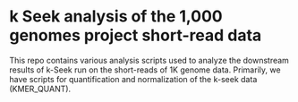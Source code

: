 # k Seek analysis of the 1,000 genomes project short-read data

This repo contains various analysis scripts used to analyze the downstream results of k-Seek run on the short-reads of 1K genome data. Primarily, we have scripts for quantification and normalization of the k-seek data (KMER_QUANT). 
